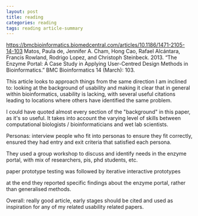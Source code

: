 ```yaml
---
layout: post
title: reading
categories: reading
tags: reading article-summary
---
```


https://bmcbioinformatics.biomedcentral.com/articles/10.1186/1471-2105-14-103
Matos, Paula de, Jennifer A. Cham, Hong Cao, Rafael Alcántara, Francis Rowland, Rodrigo Lopez, and Christoph Steinbeck. 2013. “The Enzyme Portal: A Case Study in Applying User-Centred Design Methods in Bioinformatics.” BMC Bioinformatics 14 (March): 103.

This article looks to approach things from the same direction I am inclined to: looking at the background of usability and making it clear that in general within bioinformatics, usability is lacking, with several useful citations leading to locations where others have identified the same problem.

I could have quoted almost every section of the "background" in this paper, as it's so useful. It takes into account the varying level of skills between computational biologists / bioinformaticians and wet lab scientists.

Personas: interview people who fit into personas to ensure they fit correctly, ensured they had entry and exit criteria that satisfied each persona.

They used a group workshop to discuss and identify needs in the enzyme portal, with mix of researchers, pis, phd students, etc.

paper prototype testing was followed by iterative interactive prototypes

at the end they reported specific findings about the enzyme portal, rather than generalised methods.

Overall: really good article, early stages should be cited and used as inspiration for any of my related usability related papers. 
